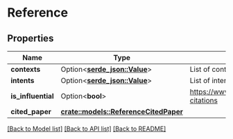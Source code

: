 # Reference

## Properties

Name | Type | Description | Notes
------------ | ------------- | ------------- | -------------
**contexts** | Option<[**serde_json::Value**](.md)> | List of contexts | [optional]
**intents** | Option<[**serde_json::Value**](.md)> | List of intents | [optional]
**is_influential** | Option<**bool**> | https://www.semanticscholar.org/faq#influential-citations | [optional]
**cited_paper** | [**crate::models::ReferenceCitedPaper**](Reference_citedPaper.md) |  | 

[[Back to Model list]](../README.md#documentation-for-models) [[Back to API list]](../README.md#documentation-for-api-endpoints) [[Back to README]](../README.md)


